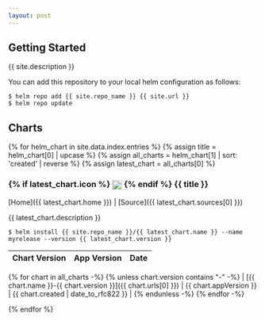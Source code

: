 ```yaml
---
layout: post
---
```


## Getting Started

{{ site.description }}

You can add this repository to your local helm configuration as follows:

```console
$ helm repo add {{ site.repo_name }} {{ site.url }}
$ helm repo update
```

## Charts

{% for helm_chart in site.data.index.entries %}
{% assign title = helm_chart[0] | upcase %}
{% assign all_charts = helm_chart[1] | sort: 'created' | reverse %}
{% assign latest_chart = all_charts[0] %}

<h3>
  {% if latest_chart.icon %}
  <img src="{{ latest_chart.icon }}" style="height:1.2em;vertical-align: middle;" />
  {% endif %}
  {{ title }}
</h3>

[Home]({{ latest_chart.home }}) \| [Source]({{ latest_chart.sources[0] }})

{{ latest_chart.description }}

```console
$ helm install {{ site.repo_name }}/{{ latest_chart.name }} --name myrelease --version {{ latest_chart.version }}
```

| Chart Version | App Version | Date |
|---------------|-------------|------|
{% for chart in all_charts -%}
{% unless chart.version contains "-" -%}
| [{{ chart.name }}-{{ chart.version }}]({{ chart.urls[0] }}) | {{ chart.appVersion }} | {{ chart.created | date_to_rfc822 }} |
{% endunless -%}
{% endfor -%}

{% endfor %}
